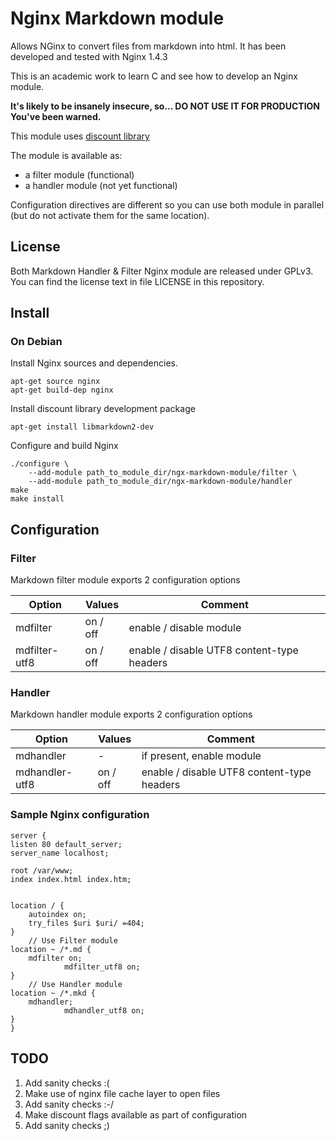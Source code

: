 # Nginx Markdown module

Allows NGinx to convert files from markdown into html.
It has been developed and tested with Nginx 1.4.3

This is an academic work to learn C and see how to develop an Nginx module.

__It's likely to be insanely insecure, so... **DO NOT USE IT FOR PRODUCTION**
You've been warned.__

This module uses [discount library](http://www.pell.portland.or.us/~orc/Code/discount/)

The module is available as:

- a filter module (functional)
- a handler module (not yet functional)

Configuration directives are different so you can use both module in parallel
(but do not activate them for the same location).

## License

Both Markdown Handler & Filter Nginx module are released under GPLv3.
You can find the license text in file LICENSE in this repository.

## Install

### On Debian

Install Nginx sources and dependencies.

    apt-get source nginx
    apt-get build-dep nginx

Install discount library development package

    apt-get install libmarkdown2-dev

Configure and build Nginx

    ./configure \
        --add-module path_to_module_dir/ngx-markdown-module/filter \
        --add-module path_to_module_dir/ngx-markdown-module/handler
    make
    make install

## Configuration

### Filter

Markdown filter module exports 2 configuration options

| Option        | Values   | Comment                                    |
|---------------|----------|--------------------------------------------|
| mdfilter      | on / off | enable / disable module                    |
| mdfilter-utf8 | on / off | enable / disable UTF8 content-type headers |

### Handler

Markdown handler module exports 2 configuration options

| Option         | Values   | Comment                                    |
|----------------|----------|--------------------------------------------|
| mdhandler      | -        | if present, enable module                  |
| mdhandler-utf8 | on / off | enable / disable UTF8 content-type headers |


### Sample Nginx configuration

    server {
	listen 80 default_server;
	server_name localhost;

	root /var/www;
	index index.html index.htm;


	location / {
		autoindex on;
		try_files $uri $uri/ =404;
	}
        // Use Filter module
	location ~ /*.md {
		mdfilter on;
                mdfilter_utf8 on;
	}
        // Use Handler module
	location ~ /*.mkd {
		mdhandler;
                mdhandler_utf8 on;
	}
    }

## TODO

1. Add sanity checks :(
2. Make use of nginx file cache layer to open files
3. Add sanity checks :-/
4. Make discount flags available as part of configuration
5. Add sanity checks ;)

